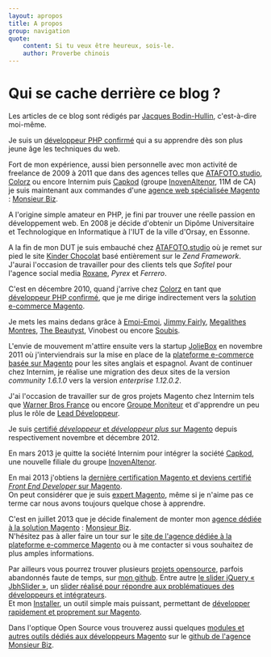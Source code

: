 ```yaml
---
layout: apropos
title: A propos
group: navigation
quote:
    content: Si tu veux être heureux, sois-le.
    author: Proverbe chinois
---
```


# Qui se cache derrière ce blog ?

Les articles de ce blog sont rédigés par [Jacques Bodin-Hullin][jacques], c'est-à-dire moi-même.

Je suis un [développeur PHP confirmé][jacques] qui a su apprendre dès son plus jeune âge les techniques du web.

Fort de mon expérience, aussi bien personnelle avec mon activité de freelance de 2009 à 2011 que dans des agences telles que [ATAFOTO.studio][atafoto], [Colorz][clrz] ou encore Internim puis [Capkod][capkod] (groupe [InovenAltenor][inoven], 11M de CA) je suis maintenant aux commandes d'une [agence web spécialisée Magento][mbiz] : [Monsieur Biz][mbiz].
 
A l'origine simple amateur en PHP, je fini par trouver une réelle passion en développement web. En 2008 je décide d'obtenir un Dipôme Universitaire et Technologique en Informatique à l'IUT de la ville d'Orsay, en Essonne.

A la fin de mon DUT je suis embauché chez [ATAFOTO.studio][atafoto] où je remet sur pied le site [Kinder Chocolat][kinderchocolat] basé entièrement sur le _Zend Framework_. J'aurai l'occasion de travailler pour des clients tels que _Sofitel_ pour l'agence social media [Roxane][roxane], _Pyrex_ et _Ferrero_.

C'est en décembre 2010, quand j'arrive chez [Colorz][clrz] en tant que [développeur PHP confirmé][jacques], que je me dirige indirectement vers la [solution e-commerce Magento][mbiz].

Je mets les mains dedans grâce à [Emoi-Emoi][emoiemoi], [Jimmy Fairly][jimmy], [Megalithes Montres][megalithes], [The Beautyst][beautyst], Vinobest ou encore [Soubis][soubis].

L'envie de mouvement m'attire ensuite vers la startup [JolieBox][joliebox] en novembre 2011 où j'interviendrais sur la mise en place de la [plateforme e-commerce basée sur Magento][mbiz] pour les sites anglais et espagnol. Avant de continuer chez Internim, je réalise une migration des deux sites de la version _community 1.6.1.0_ vers la version _enterprise 1.12.0.2_.

J'ai l'occasion de travailler sur de gros projets Magento chez Internim tels que [Warner Bros France][warnerbros] ou encore [Groupe Moniteur][gm] et d'apprendre un peu plus le rôle de [Lead Développeur][mbiz].

Je suis [certifié _développeur_ et _développeur plus_ sur Magento][certif] depuis respectivement novembre et décembre 2012.

En mars 2013 je quitte la société Internim pour intégrer la société [Capkod][capkod], une nouvelle filiale du groupe [InovenAltenor][inoven].

En mai 2013 j'obtiens la [dernière certification Magento et deviens certifié _Front End Developer_ sur Magento][certif].  
On peut considérer que je suis [expert Magento][mbiz], même si je n'aime pas ce terme car nous avons toujours quelque chose à apprendre.

C'est en juillet 2013 que je décide finalement de monter mon [agence dédiée à la solution Magento][mbiz] : [Monsieur Biz][mbiz].  
N'hésitez pas à aller faire un tour sur le [site de l'agence dédiée à la plateforme e-commerce Magento][mbiz] ou à me contacter si vous souhaitez de plus amples informations.

Par ailleurs vous pourrez trouver plusieurs [projets opensource][github], parfois abandonnés faute de temps, sur [mon github][github]. Entre autre [le slider jQuery « JbhSlider »][jbhslider], un [slider réalisé pour répondre aux problématiques des développeurs et intégrateurs][jbhslider].  
Et mon [Installer][installer], un outil simple mais puissant, permettant de [développer rapidement et proprement sur Magento][installer].

Dans l'optique Open Source vous trouverez aussi quelques [modules et autres outils dédiés aux développeurs Magento][github_mbiz] sur le [github de l'agence Monsieur Biz][github_mbiz]. 


[warnerbros]: http://www.warnerbros.fr/
[gm]: http://www.groupemoniteur.fr/
[jacques]: http://jacques.sh/
[mbiz]: http://monsieurbiz.com/
[github_mbiz]: https://github.com/monsieurbiz/
[atafoto]: http://atafotostudio.com/
[clrz]: http://colorz.fr/
[joliebox]: http://joliebox.com/
[capkod]: http://capkod.com/
[inoven]: http://www.inovenaltenor.com/
[certif]: http://www.magentocommerce.com/certification/directory/dev/69536/
[kinderchocolat]: http://www.kinderchocolat.fr/
[roxane]: http://www.roxane-company.com/
[github]: https://github.com/jacquesbh/
[jbhslider]: http://jacques.sh/jbhslider/
[installer]: https://github.com/jacquesbh/Installer/

[emoiemoi]: http://www.emoi-emoi.com/
[megalithes]: http://www.megalithes-montres.com/
[beautyst]: http://www.thebeautyst.com/
[jimmy]: http://www.jimmyfairly.com/fr/
[soubis]: http://www.soubis.com/
